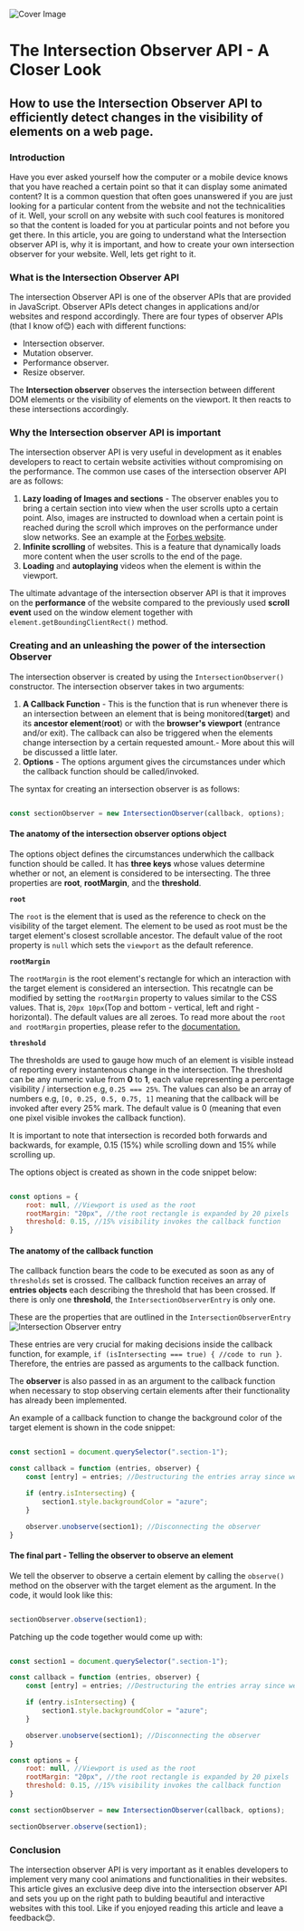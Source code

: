 ![Cover Image](Api%20illustration.jpg)

# The Intersection Observer API - A Closer Look

## How to use the Intersection Observer API to efficiently detect changes in the visibility of elements on a web page.

### Introduction

Have you ever asked yourself how the computer or a mobile device knows that you have reached a certain point so that it can display some animated content? It is a common question that often goes unanswered if you are just looking for a particular content from the website and not the technicalities of it. Well, your scroll on any website with such cool features is monitored so that the content is loaded for you at particular points and not before you get there. In this article, you are going to understand what the Intersection observer API is, why it is important, and how to create your own intersection observer for your website. Well, lets get right to it.

### What is the Intersection Observer API

The intersection Observer API is one of the observer APIs that are provided in JavaScript. Observer APIs detect changes in applications and/or websites and respond accordingly. There are four types of observer APIs (that I know of😊) each with different functions:

- Intersection observer.
- Mutation observer.
- Performance observer.
- Resize observer.

The **Intersection observer** observes the intersection between different DOM elements or the visibility of elements on the viewport. It then reacts to these intersections accordingly.

### Why the Intersection observer API is important

The intersection observer API is very useful in development as it enables developers to react to certain website activities without compromising on the performance. The common use cases of the intersection observer API are as follows:

1. **Lazy loading of Images and sections** - The observer enables you to bring a certain section into view when the user scrolls upto a certain point. Also, images are instructed to download when a certain point is reached during the scroll which improves on the performance under slow networks. See an example at the [Forbes website](https://www.forbes.com/).
2. **Infinite scrolling** of websites. This is a feature that dynamically loads more content when the user scrolls to the end of the page.
3. **Loading** and **autoplaying** videos when the element is within the viewport.

The ultimate advantage of the intersection observer API is that it improves on the **performance** of the website compared to the previously used **scroll event** used on the window element together with `element.getBoundingClientRect()` method.

### Creating and an unleashing the power of the intersection Observer

The intersection observer is created by using the `IntersectionObserver()` constructor. The intersection observer takes in two arguments:

1. **A Callback Function** - This is the function that is run whenever there is an intersection between an element that is being monitored(**target**) and its **ancestor element**(**root**) or with the **browser's viewport** (entrance and/or exit). The callback can also be triggered when the elements change intersection by a certain requested amount.- More about this will be discussed a little later.
2. **Options** - The options argument gives the circumstances under which the callback function should be called/invoked.

The syntax for creating an intersection observer is as follows:

```javaScript

const sectionObserver = new IntersectionObserver(callback, options);

```

#### The anatomy of the intersection observer options object

The options object defines the circumstances underwhich the callback function should be called. It has **three keys** whose values determine whether or not, an element is considered to be intersecting. The three properties are **root**, **rootMargin**, and the **threshold**.

**`root`**

The `root` is the element that is used as the reference to check on the visibility of the target element. The element to be used as root must be the target element's closest scrollable ancestor.
The default value of the root property is `null` which sets the `viewport` as the default reference.

**`rootMargin`**

The `rootMargin` is the root element's rectangle for which an interaction with the target element is considered an intersection.
This recatngle can be modified by setting the `rootMargin` property to values similar to the CSS values. That is, `20px 10px`(Top and bottom - vertical, left and right - horizontal). The default values are all zeroes. To read more about the `root and rootMargin` properties, please refer to the [documentation.](https://developer.mozilla.org/en-US/docs/Web/API/Intersection_Observer_API#intersection_observer_concepts_and_usage)

**`threshold`**

The thresholds are used to gauge how much of an element is visible instead of reporting every instantenous change in the intersection.
The threshold can be any numeric value from **0** to **1**, each value representing a percentage visibility / intersection e.g, `0.25 === 25%`. The values can also be an array of numbers e.g, `[0, 0.25, 0.5, 0.75, 1]` meaning that the callback will be invoked after every 25% mark. The default value is 0 (meaning that even one pixel visible invokes the callback function).

It is important to note that intersection is recorded both
forwards and backwards, for example, 0.15 (15%) while scrolling down and 15% while scrolling up.

The options object is created as shown in the code snippet below:

```javaScript

const options = {
    root: null, //Viewport is used as the root
    rootMargin: "20px", //the root rectangle is expanded by 20 pixels
    threshold: 0.15, //15% visibility invokes the callback function
}

```

#### The anatomy of the callback function

The callback function bears the code to be executed as soon as any of `thresholds` set is crossed. The callback function receives an array of **entries objects** each describing the threshold that has been crossed. If there is only one **threshold**, the `IntersectionObserverEntry` is only one.

These are the properties that are outlined in the `IntersectionObserverEntry`
![Intersection Observer entry](annotely_image.png)

These entries are very crucial for making decisions inside the callback function, for example, `if (isIntersecting === true) {
    //code to run
}`.
Therefore, the entries are passed as arguments to the callback function.

The **observer** is also passed in as an argument to the callback function when necessary to stop observing certain elements after their functionality has already been implemented.

An example of a callback function to change the background color of the target element is shown in the code snippet:

```javaScript

const section1 = document.querySelector(".section-1");

const callback = function (entries, observer) {
    const [entry] = entries; //Destructuring the entries array since we only had one threshold.

    if (entry.isIntersecting) {
        section1.style.backgroundColor = "azure";
    }

    observer.unobserve(section1); //Disconnecting the observer
}

```

#### The final part - Telling the observer to observe an element

We tell the observer to observe a certain element by calling the `observe()` method on the observer with the target element as the argument. In the code, it would look like this:

```javaScript

sectionObserver.observe(section1);

```

Patching up the code together would come up with:

```javaScript

const section1 = document.querySelector(".section-1");

const callback = function (entries, observer) {
    const [entry] = entries; //Destructuring the entries array since we only have one threshold.

    if (entry.isIntersecting) {
        section1.style.backgroundColor = "azure";
    }

    observer.unobserve(section1); //Disconnecting the observer
}

const options = {
    root: null, //Viewport is used as the root
    rootMargin: "20px", //the root rectangle is expanded by 20 pixels
    threshold: 0.15, //15% visibility invokes the callback function
}

const sectionObserver = new IntersectionObserver(callback, options);

sectionObserver.observe(section1);
```

### Conclusion

The intersection observer API is very important as it enables developers to implement very many cool animations and functionalities in their websites. This article gives an exclusive deep dive into the intersection observer API and sets you up on the right path to bulding beautiful and interactive websites with this tool. Like if you enjoyed reading this article and leave a feedback😊.
